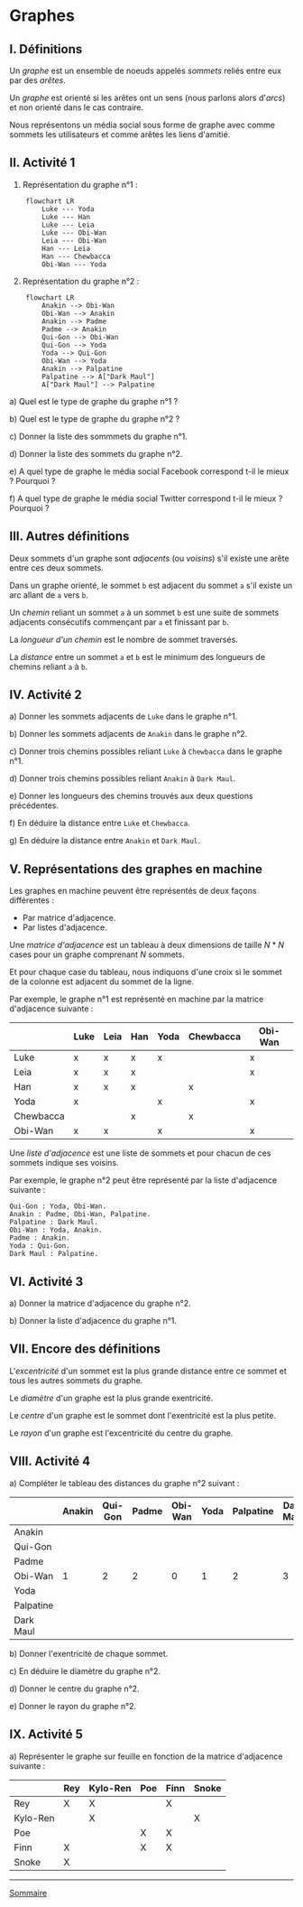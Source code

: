 # Graphes

## I. Définitions

Un *graphe* est un ensemble de noeuds appelés *sommets* reliés entre eux par des *arêtes*.

Un *graphe* est orienté si les arêtes ont un sens (nous parlons alors d'*arcs*) et non orienté dans le cas contraire.

Nous représentons un média social sous forme de graphe avec comme sommets les utilisateurs et comme arêtes les liens d'amitié.

## II. Activité 1

1. Représentation du graphe n°1 :

```mermaid
    flowchart LR
        Luke --- Yoda
        Luke --- Han
        Luke --- Leia
        Luke --- Obi-Wan
        Leia --- Obi-Wan
        Han --- Leia
        Han --- Chewbacca
        Obi-Wan --- Yoda
```

2. Représentation du graphe n°2 :

```mermaid
    flowchart LR
        Anakin --> Obi-Wan
        Obi-Wan --> Anakin
        Anakin --> Padme
        Padme --> Anakin
        Qui-Gon --> Obi-Wan
        Qui-Gon --> Yoda
        Yoda --> Qui-Gon
        Obi-Wan --> Yoda
        Anakin --> Palpatine
        Palpatine --> A["Dark Maul"]
        A["Dark Maul"] --> Palpatine
```
a) Quel est le type de graphe du graphe n°1 ?

b) Quel est le type de graphe du graphe n°2 ?

c) Donner la liste des sommmets du graphe n°1.

d) Donner la liste des sommets du graphe n°2.

e) A quel type de graphe le média social Facebook correspond t-il le mieux ? Pourquoi ?

f) A quel type de graphe le média social Twitter correspond t-il le mieux ? Pourquoi ?

## III. Autres définitions

Deux sommets d'un graphe sont *adjacents* (ou *voisins*) s'il existe une arête entre ces deux sommets.

Dans un graphe orienté, le sommet `b` est adjacent du sommet `a` s'il existe un arc allant de `a` vers `b`.

Un *chemin* reliant un sommet `a` à un sommet `b` est une suite de sommets adjacents consécutifs commençant par `a` et finissant par `b`.

La *longueur d'un chemin* est le nombre de sommet traversés.

La *distance* entre un sommet `a` et `b` est le minimum des longueurs de chemins reliant `a` à `b`.

## IV. Activité 2

a) Donner les sommets adjacents de `Luke` dans le graphe n°1.

b) Donner les sommets adjacents de `Anakin` dans le graphe n°2.

c) Donner trois chemins possibles reliant `Luke` à `Chewbacca` dans le graphe n°1.

d) Donner trois chemins possibles reliant `Anakin` à `Dark Maul`.

e) Donner les longueurs des chemins trouvés aux deux questions précédentes.

f) En déduire la distance entre `Luke` et `Chewbacca`.

g) En déduire la distance entre `Anakin` et `Dark Maul`.

## V. Représentations des graphes en machine

Les graphes en machine peuvent être représentés de deux façons différentes :

- Par matrice d'adjacence.
- Par listes d'adjacence.

Une *matrice d'adjacence* est un tableau à deux dimensions de taille $N*N$ cases pour un graphe comprenant $N$ sommets.

Et pour chaque case du tableau, nous indiquons d'une croix si le sommet de la colonne est adjacent du sommet de la ligne.

Par exemple, le graphe n°1 est représenté en machine par la matrice d'adjacence suivante :

| | Luke | Leia | Han | Yoda | Chewbacca | Obi-Wan |
| --- | --- | --- | --- | --- | --- | --- |
| Luke | x | x | x | x | | x |
| Leia | x | x | x | | | x |
| Han | x | x | x | | x | |
| Yoda | x | | | x | | x |
| Chewbacca | | | x | | x | |
| Obi-Wan | x | x | | x | | x |

Une *liste d'adjacence* est une liste de sommets et pour chacun de ces sommets indique ses voisins.

Par exemple, le graphe n°2 peut être représenté par la liste d'adjacence suivante :

```
Qui-Gon : Yoda, Obi-Wan.
Anakin : Padme, Obi-Wan, Palpatine.
Palpatine : Dark Maul.
Obi-Wan : Yoda, Anakin.
Padme : Anakin.
Yoda : Qui-Gon.
Dark Maul : Palpatine.
```

## VI. Activité 3

a) Donner la matrice d'adjacence du graphe n°2.

b) Donner la liste d'adjacence du graphe n°1.

## VII. Encore des définitions

L'*excentricité* d'un sommet est la plus grande distance entre ce sommet et tous les autres sommets du graphe.

Le *diamètre* d'un graphe est la plus grande exentricité.

Le *centre* d'un graphe est le sommet dont l'exentricité est la plus petite.

Le *rayon* d'un graphe est l'excentricité du centre du graphe.

## VIII. Activité 4

a) Compléter le tableau des distances du graphe n°2 suivant :

| | Anakin | Qui-Gon | Padme | Obi-Wan | Yoda | Palpatine | Dark Maul |
| --- | --- | --- | --- | --- | --- | --- | --- |
|Anakin| | | | | | | |
|Qui-Gon| | | | | | | |
|Padme| | | | | | | |
|Obi-Wan| 1 | 2 | 2 | 0 | 1 | 2 | 3 |
|Yoda| | | | | | | |
|Palpatine| | | | | | | |
|Dark Maul| | | | | | | |

b) Donner l'exentricité de chaque sommet.

c) En déduire le diamètre du graphe n°2.

d) Donner le centre du graphe n°2.

e) Donner le rayon du graphe n°2.

## IX. Activité 5

a) Représenter le graphe sur feuille en fonction de la matrice d'adjacence suivante :

| | Rey | Kylo-Ren | Poe | Finn | Snoke |
| --- | --- | --- | --- | --- | --- |
| Rey | X | X |  | X | | 
| Kylo-Ren | | X | | | X |
| Poe | | | X | X | |
| Finn | X | | X | X | |
| Snoke | X | | | | | X |

_____________

[Sommaire](./../README.md)
